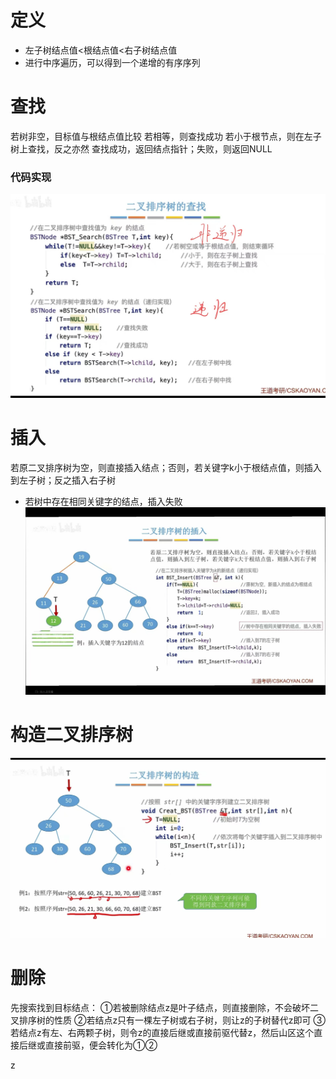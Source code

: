 


# 定义

- 左子树结点值<根结点值<右子树结点值
- 进行中序遍历，可以得到一个递增的有序序列

# 查找
若树非空，目标值与根结点值比较
若相等，则查找成功
若小于根节点，则在左子树上查找，反之亦然
查找成功，返回结点指针；失败，则返回NULL

###  代码实现
![输入图片说明](/imgs/2025-07-09/8G0QMPxDnwexLu8c.jpeg)


# 插入
若原二叉排序树为空，则直接插入结点；否则，若关键字k小于根结点值，则插入到左子树；反之插入右子树

- 若树中存在相同关键字的结点，插入失败
![输入图片说明](/imgs/2025-07-09/8hBjpZFngEaOdWcu.jpeg)

# 构造二叉排序树

![输入图片说明](/imgs/2025-07-09/6kqlL6zYhx4Zm7Jj.jpeg)

# 删除
先搜索找到目标结点：
①若被删除结点z是叶子结点，则直接删除，不会破坏二叉排序树的性质
②若结点z只有一棵左子树或右子树，则让z的子树替代z即可
③若结点z有左、右两颗子树，则令z的直接后继或直接前驱代替z，然后山区这个直接后继或直接前驱，便会转化为①②

z




<!--stackedit_data:
eyJoaXN0b3J5IjpbMzg4MzYwMzgzLDMxOTY5OTkwMCwxNzEzMD
Q3NjAsLTIxMDUwNzg5MTNdfQ==
-->